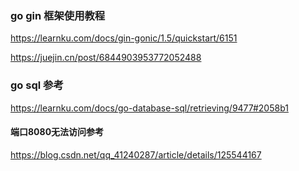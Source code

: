 ### go gin 框架使用教程

https://learnku.com/docs/gin-gonic/1.5/quickstart/6151

https://juejin.cn/post/6844903953772052488

### go sql 参考

https://learnku.com/docs/go-database-sql/retrieving/9477#2058b1

#### 端口8080无法访问参考

https://blog.csdn.net/qq_41240287/article/details/125544167